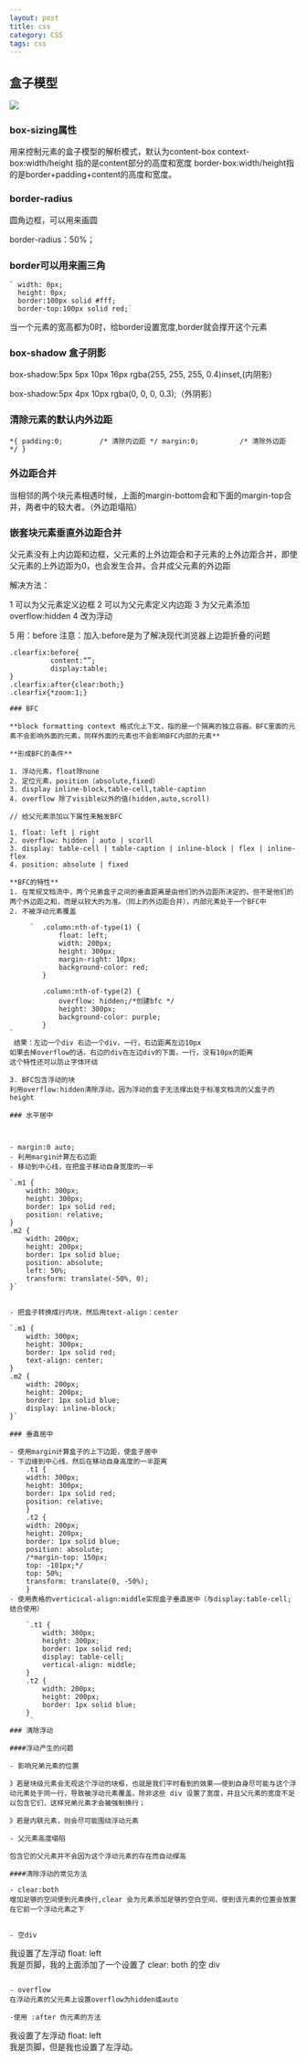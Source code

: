 ```yaml
---
layout: post
title: css
category: CSS
tags: css
---
```


## 盒子模型

![](https://i.imgur.com/bvTmZnv.png)

### box-sizing属性
用来控制元素的盒子模型的解析模式，默认为content-box
context-box:width/height 指的是content部分的高度和宽度
border-box:width/height指的是border+padding+content的高度和宽度。

### border-radius
圆角边框，可以用来画圆

border-radius：50%；

### border可以用来画三角

    ` width: 0px;
      height: 0px;
      border:100px solid #fff;
      border-top:100px solid red;`
当一个元素的宽高都为0时，给border设置宽度,border就会撑开这个元素

### box-shadow 盒子阴影

box-shadow:5px 5px 10px 16px rgba(255, 255, 255, 0.4)inset,(内阴影)

box-shadow:5px 4px 10px rgba(0, 0, 0, 0.3);（外阴影）

 
### 清除元素的默认内外边距

`*{
   padding:0;         /* 清除内边距 */
   margin:0;          /* 清除外边距 */
}  `

### 外边距合并
 
当相邻的两个块元素相遇时候，上面的margin-bottom会和下面的margin-top合并，两者中的较大者。（外边距塌陷）

### 嵌套块元素垂直外边距合并

父元素没有上内边距和边框，父元素的上外边距会和子元素的上外边距合并，即使父元素的上外边距为0，也会发生合并。合并成父元素的外边距

解决方法：

1 可以为父元素定义边框
2 可以为父元素定义内边距
3 为父元素添加overflow:hidden
4 改为浮动

5 用：before
注意：加入:before是为了解决现代浏览器上边距折叠的问题
```
.clearfix:before{           
          content:“”;  
          display:table;  
}  
.clearfix:after{clear:both;}     
.clearfix{*zoom:1;}  

### BFC

**block formatting context 格式化上下文，指的是一个隔离的独立容器。BFC里面的元素不会影响外面的元素，同样外面的元素也不会影响BFC内部的元素**

**形成BFC的条件**

1. 浮动元素，float除none
2. 定位元素，position（absolute,fixed）
3. display inline-block,table-cell,table-caption
4. overflow 除了visible以外的值(hidden,auto,scroll) 

// 给父元素添加以下属性来触发BFC

1. float: left | right
2. overflow: hidden | auto | scorll
3. display: table-cell | table-caption | inline-block | flex | inline-flex
4. position: absolute | fixed

**BFC的特性**   
1. 在常规文档流中，两个兄弟盒子之间的垂直距离是由他们的外边距所决定的，但不是他们的两个外边距之和，而是以较大的为准。（同上的外边距合并），内部元素处于一个BFC中
2. 不被浮动元素覆盖
 
     `  .column:nth-of-type(1) {
            float: left;
            width: 200px;
            height: 300px;
            margin-right: 10px;
            background-color: red;
        }
        
        .column:nth-of-type(2) {
            overflow: hidden;/*创建bfc */
            height: 300px;
            background-color: purple;
        }
`
 结果：左边一个div 右边一个div，一行，右边距离左边10px
如果去掉overflow的话，右边的div在左边div的下面，一行，没有10px的距离
这个特性还可以防止字体环绕

3. BFC包含浮动的块
利用overflow:hidden清除浮动，因为浮动的盒子无法撑出处于标准文档流的父盒子的height

### 水平居中

 

- margin:0 auto;
- 利用margin计算左右边距
- 移动到中心线，在把盒子移动自身宽度的一半

`.m1 {
    width: 300px;
    height: 300px;
    border: 1px solid red;
    position: relative;
}
.m2 {
    width: 200px;
    height: 200px;
    border: 1px solid blue;
    position: absolute;
    left: 50%;
    transform: translate(-50%, 0);
}`


- 把盒子转换成行内块，然后用text-align：center

`.m1 {
    width: 300px;
    height: 300px;
    border: 1px solid red;
    text-align: center;
}
.m2 {
    width: 200px;
    height: 200px;
    border: 1px solid blue;
    display: inline-block;
}`

### 垂直居中

- 使用margin计算盒子的上下边距，使盒子居中
- 下边缘到中心线，然后在移动自身高度的一半距离 
	.t1 {
	width: 300px;
	height: 300px;
	border: 1px solid red;
	position: relative;
	}
	.t2 {
	width: 200px;
	height: 200px;
	border: 1px solid blue;
	position: absolute;
	/*margin-top: 150px;
	top: -101px;*/
	top: 50%;
	transform: translate(0, -50%);
	}
- 使用表格的verticical-align:middle实现盒子垂直居中（与display:table-cell;结合使用）

	`.t1 {
	    width: 300px;
	    height: 300px;
	    border: 1px solid red;
	    display: table-cell;
	    vertical-align: middle;
	}
	.t2 {
	    width: 200px;
	    height: 200px;
	    border: 1px solid blue;
	}
	 `
### 清除浮动

####浮动产生的问题

- 影响兄弟元素的位置

》若是块级元素会无视这个浮动的块框，也就是我们平时看到的效果——使到自身尽可能与这个浮动元素处于同一行，导致被浮动元素覆盖，除非这些 div 设置了宽度，并且父元素的宽度不足以包含它们，这样兄弟元素才会被强制换行；

》若是内联元素，则会尽可能围绕浮动元素

- 父元素高度塌陷

包含它的父元素并不会因为这个浮动元素的存在而自动撑高

####清除浮动的常见方法

- clear:both
增加足够的空间使到元素换行,clear 会为元素添加足够的空白空间，使到该元素的位置会放置在它前一个浮动元素之下


- 空div

```
 <div class="box">
    <div class="main left">我设置了左浮动 float: left</div>
    <div style="clear: both;"></div>
    <div class="aside">我是页脚，我的上面添加了一个设置了 clear: both 的空 div</div>
 </div> 
 
 ```  

- overflow
在浮动元素的父元素上设置overflow为hidden或auto

-使用 :after 伪元素的方法

```

<style>
    .clearfix {/* 触发 hasLayout */ zoom: 1; }
    .clearfix:after {content:"" display: block; height: 0; clear: both; visibility: hidden; }
</style>
<div class="box clearfix">
    <div class="main left">我设置了左浮动 float: left</div>
    <div class="aside left">我是页脚，但是我也设置了左浮动。</div>
</div>

```

```